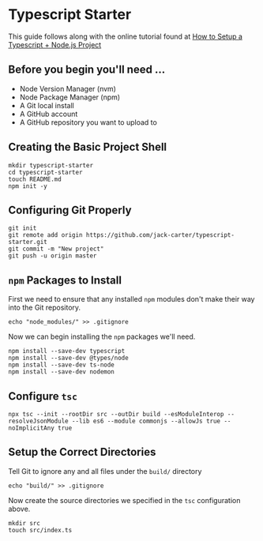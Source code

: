 # Typescript Starter

This guide follows along with the online tutorial found at [How to Setup a Typescript + Node.js Project](https://khalilstemmler.com/blogs/typescript/node-starter-project/)

## Before you begin you'll need ...

* Node Version Manager (nvm)
* Node Package Manager (npm)
* A Git local install
* A GitHub account 
* A GitHub repository you want to upload to

## Creating the Basic Project Shell
```
mkdir typescript-starter
cd typescript-starter
touch README.md
npm init -y
```

## Configuring Git Properly
```
git init
git remote add origin https://github.com/jack-carter/typescript-starter.git
git commit -m "New project"
git push -u origin master
```

## `npm` Packages to Install
First we need to ensure that any installed `npm` modules don't make their way into the Git repository.
```
echo "node_modules/" >> .gitignore
```

Now we can begin installing the `npm` packages we'll need.
```
npm install --save-dev typescript
npm install --save-dev @types/node
npm install --save-dev ts-node
npm install --save-dev nodemon
```
## Configure `tsc`
```
npx tsc --init --rootDir src --outDir build --esModuleInterop --resolveJsonModule --lib es6 --module commonjs --allowJs true --noImplicitAny true
```

## Setup the Correct Directories
Tell Git to ignore any and all files under the `build/` directory
```
echo "build/" >> .gitignore
```

Now create the source directories we specified in the `tsc` configuration above.
```
mkdir src
touch src/index.ts
```